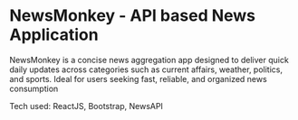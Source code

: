 # NewsMonkey - API based News Application

NewsMonkey is a concise news aggregation app designed to deliver quick daily updates
across categories such as current affairs, weather, politics, and sports. Ideal for users seeking
fast, reliable, and organized news consumption

Tech used: ReactJS, Bootstrap, NewsAPI
